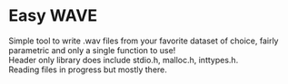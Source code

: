 # Easy WAVE
Simple tool to write .wav files from your favorite dataset of choice, fairly parametric and only a single function to use!  
Header only library does include stdio.h, malloc.h, inttypes.h.  
Reading files in progress but mostly there.